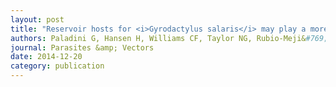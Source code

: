 ```yaml
---
layout: post
title: "Reservoir hosts for <i>Gyrodactylus salaris</i> may play a more significant role in epidemics than previously thought"
authors: Paladini G, Hansen H, Williams CF, Taylor NG, Rubio-Meji&#769;a OL, <u>Denholm SJ</u>, Hytter&oslash;d S, Bron JE, Shinn AP
journal: Parasites &amp; Vectors
date: 2014-12-20
category: publication
---
```


